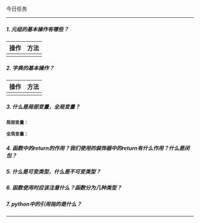 今日任务

---

##### 1. 元组的基本操作有哪些？

| 操作 | 方法 |
| :--- | :--- |
|  |  |

##### 2. 字典的基本操作？

| 操作 | 方法 |
| :--- | :--- |
|  |  |

##### 3. 什么是局部变量，全局变量？

**`局部变量：`**

**`全局变量：`**

##### 4. 函数中的return的作用？我们使用的装饰器中的return有什么作用？什么是闭包？

##### 5. 什么是可变类型，什么是不可变类型？

##### 6. 函数使用时应该注意什么？函数分为几种类型？

##### 7. python中的引用指的是什么？

---



